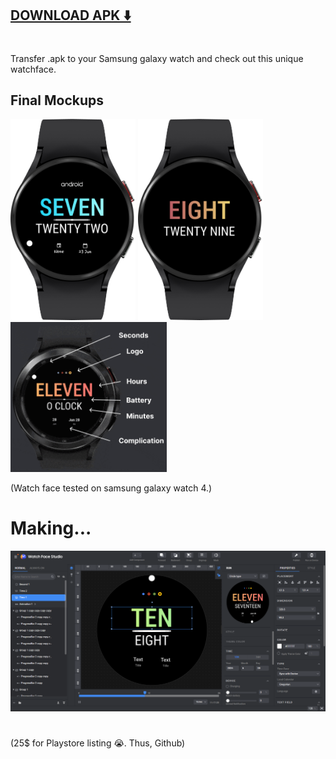 ## [DOWNLOAD APK ⬇️](https://github.com/pratikkarbhal/WearOS_Minimal/raw/main/com.pratikkarbhal.watchface.apk)
#
Transfer .apk to your Samsung galaxy watch and check out this unique watchface. 

## Final Mockups 
<img src="mockup2.png" width="200" />   <img src="AODmockup.png" width="200" />
<img src="mockup1.gif" width="250" /> 

(Watch face tested on samsung galaxy watch 4.)

# Making...
![Watch Face Studio](WFStudio.png)

#
#
(25$ for Playstore listing 😭. Thus, Github)
